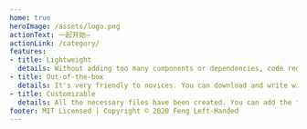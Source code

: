 ```yaml
---
home: true
heroImage: /assets/logo.png
actionText: 一起开始→
actionLink: /category/
features:
- title: Lightweight
  details: Without adding too many components or dependencies, code redundancy will not be generated by pruning.
- title: Out-of-the-box
  details: It's very friendly to novices. You can download and write without too much configuration.
- title: Customizable
  details: All the necessary files have been created. You can add the functions you want directly to the configuration file.
footer: MIT Licensed | Copyright © 2020 Feng Left-Handed
---
```



